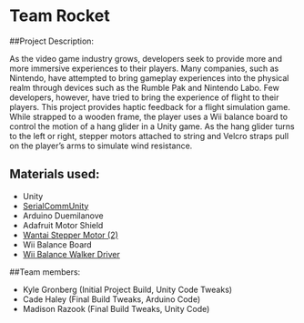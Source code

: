 # Team Rocket

##Project Description:

As the video game industry grows, developers seek to provide more and more immersive experiences to their players. Many companies, such as Nintendo, have attempted to bring gameplay experiences into the physical realm through devices such as the Rumble Pak and Nintendo Labo. Few developers, however, have tried to bring the experience of flight to their players. This project provides haptic feedback for a flight simulation game. While strapped to a wooden frame, the player uses a Wii balance board to control the motion of a hang glider in a Unity game. As the hang glider turns to the left or right, stepper motors attached to string and Velcro straps pull on the player’s arms to simulate wind resistance. 

## Materials used:
* Unity 
* [SerialCommUnity](https://github.com/dwilches/SerialCommUnity)
* Arduino Duemilanove
* Adafruit Motor Shield
* [Wantai Stepper Motor (2)](https://www.sparkfun.com/products/13656)
* Wii Balance Board
* [Wii Balance Walker Driver](http://www.greycube.com/site/download.php?view.68)


##Team members:
* Kyle Gronberg (Initial Project Build, Unity Code Tweaks) 
* Cade Haley (Final Build Tweaks, Arduino Code) 
* Madison Razook (Final Build Tweaks, Unity Code) 
